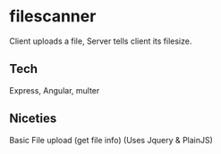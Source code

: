 # filescanner

Client uploads a file, Server tells client its filesize.

## Tech
Express, Angular, multer
 
## Niceties
Basic File upload (get file info) (Uses Jquery & PlainJS)
